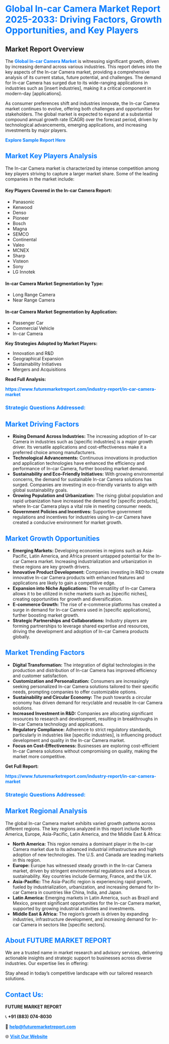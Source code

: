 <h1 style="color: #007BFF;">Global In-car Camera Market Report 2025-2033: Driving Factors, Growth Opportunities, and Key Players</h1>

<section id="overview">
<h2>Market Report Overview</h2>
<p>The <a href="https://www.futuremarketreport.com/industry-report/in-car-camera-market" style="color: #007BFF; text-decoration: none;"><strong>Global In-car Camera Market</strong></a> is witnessing significant growth, driven by increasing demand across various industries. This report delves into the key aspects of the In-car Camera market, providing a comprehensive analysis of its current status, future potential, and challenges. The demand for In-car Camera has surged due to its wide-ranging applications in industries such as [insert industries], making it a critical component in modern-day [applications].</p>
<p>As consumer preferences shift and industries innovate, the In-car Camera market continues to evolve, offering both challenges and opportunities for stakeholders. The global market is expected to expand at a substantial compound annual growth rate (CAGR) over the forecast period, driven by technological advancements, emerging applications, and increasing investments by major players.</p>
</section>

<section id="overview">
<p><a href="https://www.futuremarketreport.com/request-sample/reportId=126422" style="color: #007BFF; text-decoration: none;"><strong>Explore Sample Report Here</strong></a></p>
</section>

<section id="key-players">
<h2 style="color: #007BFF;">Market Key Players Analysis</h2>
<p>The In-car Camera market is characterized by intense competition among key players striving to capture a larger market share. Some of the leading companies in the market include:</p>
<h4>Key Players Covered in the In-car Camera Report:</h4>
<ul><li>Panasonic</li><li>Kenwood</li><li>Denso</li><li>Pioneer</li><li>Bosch</li><li>Magna</li><li>SEMCO</li><li>Continental</li><li>Valeo</li><li>MCNEX</li><li>Sharp</li><li>Visteon</li><li>Sony</li><li>LG Innotek</li></ul>
<h4>In-car Camera Market Segmentation by Type:</h4>
<ul><li>Long Range Camera</li><li>Near Range Camera</li></ul>

<h4>In-car Camera Market Segmentation by Application:</h4>
<ul><li>Passenger Car</li><li>Commercial Vehicle</li><li>In-car Camera</li></ul>
<p><strong>Key Strategies Adopted by Market Players:</strong></p>
<ul>
<li>Innovation and R&D</li>
<li>Geographical Expansion</li>
<li>Sustainability Initiatives</li>
<li>Mergers and Acquisitions</li>
</ul>
</section>

<section>
<p><strong>Read Full Analysis: </strong></p><a href="https://www.futuremarketreport.com/industry-report/in-car-camera-market" style="color: #007BFF; text-decoration: none;"><strong>https://www.futuremarketreport.com/industry-report/in-car-camera-market</strong></a>
<h3 style="color: #007BFF;">Strategic Questions Addressed:</h3>
</section>

<section id="driving-factors">
<h2 style="color: #007BFF;">Market Driving Factors</h2>
<ul>
<li><strong>Rising Demand Across Industries:</strong> The increasing adoption of In-car Camera in industries such as [specific industries] is a major growth driver. Its versatile applications and cost-effectiveness make it a preferred choice among manufacturers.</li>
<li><strong>Technological Advancements:</strong> Continuous innovations in production and application technologies have enhanced the efficiency and performance of In-car Camera, further boosting market demand.</li>
<li><strong>Sustainability and Eco-Friendly Initiatives:</strong> With growing environmental concerns, the demand for sustainable In-car Camera solutions has surged. Companies are investing in eco-friendly variants to align with global sustainability goals.</li>
<li><strong>Growing Population and Urbanization:</strong> The rising global population and rapid urbanization have increased the demand for [specific products], where In-car Camera plays a vital role in meeting consumer needs.</li>
<li><strong>Government Policies and Incentives:</strong> Supportive government regulations and incentives for industries using In-car Camera have created a conducive environment for market growth.</li>
</ul>
</section>

<section id="growth-opportunities">
<h2 style="color: #007BFF;">Market Growth Opportunities</h2>
<ul>
<li><strong>Emerging Markets:</strong> Developing economies in regions such as Asia-Pacific, Latin America, and Africa present untapped potential for the In-car Camera market. Increasing industrialization and urbanization in these regions are key growth drivers.</li>
<li><strong>Innovative Product Development:</strong> Companies investing in R&D to create innovative In-car Camera products with enhanced features and applications are likely to gain a competitive edge.</li>
<li><strong>Expansion into Niche Applications:</strong> The versatility of In-car Camera allows it to be utilized in niche markets such as [specific niches], creating opportunities for growth and diversification.</li>
<li><strong>E-commerce Growth:</strong> The rise of e-commerce platforms has created a surge in demand for In-car Camera used in [specific applications], further boosting market growth.</li>
<li><strong>Strategic Partnerships and Collaborations:</strong> Industry players are forming partnerships to leverage shared expertise and resources, driving the development and adoption of In-car Camera products globally.</li>
</ul>
</section>

<section id="trending-factors">
<h2 style="color: #007BFF;">Market Trending Factors</h2>
<ul>
<li><strong>Digital Transformation:</strong> The integration of digital technologies in the production and distribution of In-car Camera has improved efficiency and customer satisfaction.</li>
<li><strong>Customization and Personalization:</strong> Consumers are increasingly seeking personalized In-car Camera solutions tailored to their specific needs, prompting companies to offer customizable options.</li>
<li><strong>Sustainability and Circular Economy:</strong> The push towards a circular economy has driven demand for recyclable and reusable In-car Camera solutions.</li>
<li><strong>Increased Investment in R&D:</strong> Companies are allocating significant resources to research and development, resulting in breakthroughs in In-car Camera technology and applications.</li>
<li><strong>Regulatory Compliance:</strong> Adherence to strict regulatory standards, particularly in industries like [specific industries], is influencing product development and quality in the In-car Camera market.</li>
<li><strong>Focus on Cost-Effectiveness:</strong> Businesses are exploring cost-efficient In-car Camera solutions without compromising on quality, making the market more competitive.</li>
</ul>
</section>

<section>
<p><strong>Get Full Report: </strong></p><a href="https://www.futuremarketreport.com/industry-report/in-car-camera-market" style="color: #007BFF; text-decoration: none;"><strong>https://www.futuremarketreport.com/industry-report/in-car-camera-market</strong></a>
<h3 style="color: #007BFF;">Strategic Questions Addressed:</h3>
</section>


<section id="regional-analysis">
<h2 style="color: #007BFF;">Market Regional Analysis</h2>
<p>The global In-car Camera market exhibits varied growth patterns across different regions. The key regions analyzed in this report include North America, Europe, Asia-Pacific, Latin America, and the Middle East & Africa:</p>
<ul>
<li><strong>North America:</strong> This region remains a dominant player in the In-car Camera market due to its advanced industrial infrastructure and high adoption of new technologies. The U.S. and Canada are leading markets in this region.</li>
<li><strong>Europe:</strong> Europe has witnessed steady growth in the In-car Camera market, driven by stringent environmental regulations and a focus on sustainability. Key countries include Germany, France, and the U.K.</li>
<li><strong>Asia-Pacific:</strong> The Asia-Pacific region is experiencing rapid growth, fueled by industrialization, urbanization, and increasing demand for In-car Camera in countries like China, India, and Japan.</li>
<li><strong>Latin America:</strong> Emerging markets in Latin America, such as Brazil and Mexico, present significant opportunities for the In-car Camera market, supported by growing industrial activities and investments.</li>
<li><strong>Middle East & Africa:</strong> The region’s growth is driven by expanding industries, infrastructure development, and increasing demand for In-car Camera in sectors like [specific sectors].</li>
</ul>
</section>

<footer>
<h2 style="color: #007BFF;">About FUTURE MARKET REPORT</h2>
<p>We are a trusted name in market research and advisory services, delivering actionable insights and strategic support to businesses across diverse industries. Our expertise lies in offering:</p>

<p>Stay ahead in today’s competitive landscape with our tailored research solutions.</p>

<h2 style="color: #007BFF;">Contact Us:</h2>
<p><strong>FUTURE MARKET REPORT</strong></p>
<p>📞 <strong>+91 (883) 074-8030</strong></p>
<p>📧 <strong><a href="mailto:help@futuremarketreport.com" style="color: #007BFF;">help@futuremarketreport.com</a></strong></p>
<p>🌐 <strong><a href="https://www.futuremarketreport.com/" style="color: #007BFF;">Visit Our Website</a></strong></p>
</footer>